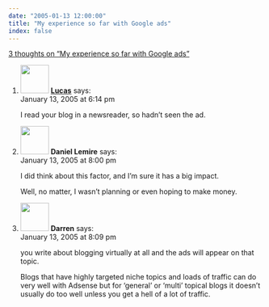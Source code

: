 ```yaml
---
date: "2005-01-13 12:00:00"
title: "My experience so far with Google ads"
index: false
---
```


[3 thoughts on &ldquo;My experience so far with Google ads&rdquo;](/lemire/blog/2005/01-13-my-experience-so-far-with-google-ads)

<ol class="comment-list">
<li id="comment-960" class="comment even thread-even depth-1">
<div class="comment-author vcard">
<img alt src="https://secure.gravatar.com/avatar/ce56978a238760a1bc56fc25aa24d3f1?s=56&#038;d=mm&#038;r=g" srcset="https://secure.gravatar.com/avatar/ce56978a238760a1bc56fc25aa24d3f1?s=112&#038;d=mm&#038;r=g 2x" class="avatar avatar-56 photo" height="56" width="56" decoding="async" /> <b class="fn"><a href="http://gonze.com/rel-me/" class="url" rel="ugc external nofollow">Lucas</a></b> <span class="says">says:</span> </div>
<div class="comment-metadata"><time datetime="2005-01-13T18:14:33+00:00">January 13, 2005 at 6:14 pm</time></a> </div>
<div class="comment-content">
<p>I read your blog in a newsreader, so hadn&rsquo;t seen the ad.</p>
</div>
</li>
<li id="comment-962" class="comment odd alt thread-odd thread-alt depth-1">
<div class="comment-author vcard">
<img alt src="https://secure.gravatar.com/avatar/?s=56&#038;d=mm&#038;r=g" srcset="https://secure.gravatar.com/avatar/?s=112&#038;d=mm&#038;r=g 2x" class="avatar avatar-56 photo avatar-default" height="56" width="56" decoding="async" /> <b class="fn">Daniel Lemire</b> <span class="says">says:</span> </div>
<div class="comment-metadata"><time datetime="2005-01-13T20:00:48+00:00">January 13, 2005 at 8:00 pm</time></a> </div>
<div class="comment-content">
<p>I did think about this factor, and I&rsquo;m sure it has a big impact.</p>
<p>Well, no matter, I wasn&rsquo;t planning or even hoping to make money.</p>
</div>
</li>
<li id="comment-963" class="comment even thread-even depth-1">
<div class="comment-author vcard">
<img alt src="https://secure.gravatar.com/avatar/1d18f5070771cd5b4ed9593b2e6aa615?s=56&#038;d=mm&#038;r=g" srcset="https://secure.gravatar.com/avatar/1d18f5070771cd5b4ed9593b2e6aa615?s=112&#038;d=mm&#038;r=g 2x" class="avatar avatar-56 photo" height="56" width="56" loading="lazy" decoding="async" /> <b class="fn">Darren</b> <span class="says">says:</span> </div>
<div class="comment-metadata"><time datetime="2005-01-13T20:09:41+00:00">January 13, 2005 at 8:09 pm</time></a> </div>
<div class="comment-content">
<p>you write about blogging virtually at all and the ads will appear on that topic.</p>
<p>Blogs that have highly targeted niche topics and loads of traffic can do very well with Adsense but for &lsquo;general&rsquo; or &lsquo;multi&rsquo; topical blogs it doesn&rsquo;t usually do too well unless you get a hell of a lot of traffic.</p>
</div>
</li>
</ol>
